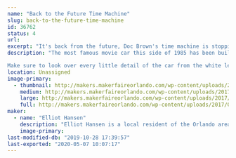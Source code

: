 ```yaml
---
name: "Back to the Future Time Machine"
slug: back-to-the-future-time-machine
id: 36762
status: 4
url: 
excerpt: "It's back from the future, Doc Brown's time machine is stopping by Maker Faire Orlando for guests to check out"
description: "The most famous movie car this side of 1985 has been built by its owner to be as screen accurate as possible. The Delorean DMC-12 based time machine took Elliot a few years of parts collecting and upgrading to get it to its current state, fun fact: it can be transformed into a Back to the Future Part 2 car with simple modification to the fusion reactor. Thankfully it's 2017 so picking up plutonium at the corner 7/11 is convenient other wise we would need to make Mr.Fusion a permanent installation. 

Make sure to look over every little detail of the car from the white lettered wheels to the Flux Capacitor this time machine has been made to be as screen accurate as possible and is always getting small upgrades here and there to bring it even closer."
location: Unassigned
image-primary:
  - thumbnail: http://makers.makerfaireorlando.com/wp-content/uploads/2017/07/4EDE4FDB-CE89-4ADE-9A2D-D61FF0609D91-002-1-150x150.jpg
    medium: http://makers.makerfaireorlando.com/wp-content/uploads/2017/07/4EDE4FDB-CE89-4ADE-9A2D-D61FF0609D91-002-1-300x225.jpg
    large: http://makers.makerfaireorlando.com/wp-content/uploads/2017/07/4EDE4FDB-CE89-4ADE-9A2D-D61FF0609D91-002-1-1024x768.jpg
    full: http://makers.makerfaireorlando.com/wp-content/uploads/2017/07/4EDE4FDB-CE89-4ADE-9A2D-D61FF0609D91-002-1.jpg
maker:
  - name: "Elliot Hansen"
    description: "Elliot Hansen is a local resident of the Orlando area that has turned his Delores DMC-12 into his all time favorite movie car, Doc Brown's Time Machine. It features many screen accurate details, from the ever popular Flux Capacitor even down to the smallest of details that only a fan of back to the future would notice. He has spent a few years collecting the parts needed for the conversion and spent a few months finally putting it all together in 2016. "
    image-primary: 
last-modified-db: "2019-10-28 17:39:57"
last-exported: "2020-05-07 10:07:17"
---
```

